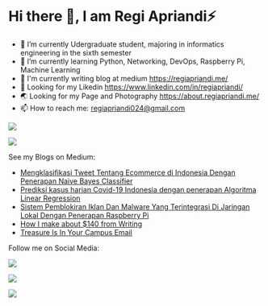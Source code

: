 # Hi there 👋, I am Regi Apriandi⚡

- 🔭 I’m currently Udergraduate student, majoring in informatics engineering in the sixth semester
- 🌱 I’m currently learning Python, Networking, DevOps, Raspberry Pi, Machine Learning
- 👯 I'm currently writing blog at medium https://regiapriandi.me/
- 🤔 Looking for my Likedin https://www.linkedin.com/in/regiapriandi/
- 🌏 Looking for my Page and Photography https://about.regiapriandi.me/
- 📫 How to reach me: regiapriandi024@gmail.com

![](https://komarev.com/ghpvc/?username=regiapriandi012&style=flat)

![](https://github-readme-stats.vercel.app/api?username=regiapriandi012)

See my Blogs on Medium:

- [Mengklasifikasi Tweet Tentang Ecommerce di Indonesia Dengan Penerapan Naive Bayes Classifier](https://medium.com/data-folks-indonesia/mengklasifikasi-tweet-tentang-ecommerce-di-indonesia-dengan-penerapan-naive-bayes-classifier-be2e20ab14a2)
- [Prediksi kasus harian Covid-19 Indonesia dengan penerapan Algoritma Linear Regression](https://medium.com/data-folks-indonesia/prediksi-kasus-harian-covid-19-indonesia-dengan-penerapan-machine-learning-linear-regression-29e01335a27)
- [Sistem Pemblokiran Iklan Dan Malware Yang Terintegrasi Di Jaringan Lokal Dengan Penerapan Raspberry Pi](https://regiapriandi.me/sistem-pemblokiran-iklan-dan-malware-yang-terintegrasi-di-jaringan-lokal-dengan-penerapan-rasperry-198257632e82)
- [How I make about $140 from Writing](https://regiapriandi012.medium.com/how-i-make-about-140-from-writing-fe80e02f22)
- [Treasure Is In Your Campus Email](https://regiapriandi012.medium.com/treasure-is-in-your-campus-email-10008cb80116)

Follow me on Social Media:

[![](https://img.shields.io/badge/Instagram-E4405F?style=for-the-badge&logo=instagram&logoColor=white)](https://www.instagram.com/regiapriandii)

[![](https://img.shields.io/badge/YouTube-FF0000?style=for-the-badge&logo=youtube&logoColor=white)](https://www.youtube.com/regiapriandi)

[![](https://img.shields.io/badge/Facebook-1877F2?style=for-the-badge&logo=facebook&logoColor=white)](https://www.facebook.com/regiapriandi012/)


